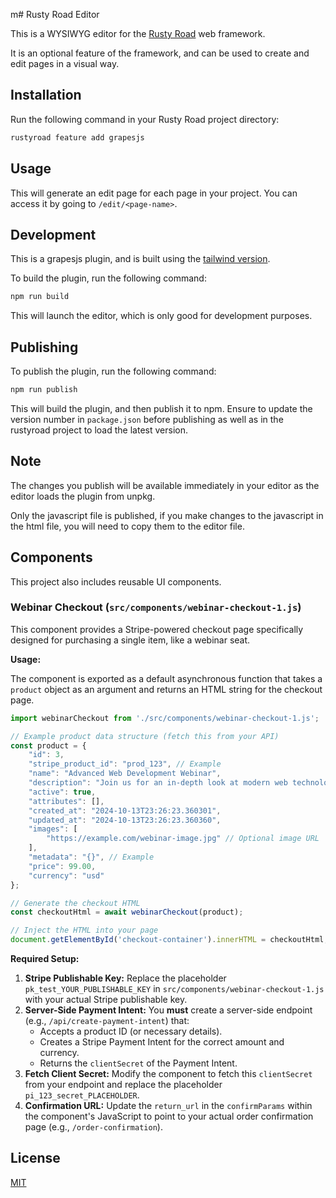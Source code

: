 m# Rusty Road Editor

This is a WYSIWYG editor for the [Rusty Road](https://github.com/RustyRoad/RustyRoad) web framework.

It is an optional feature of the framework, and can be used to create and edit pages in a visual way.

## Installation

Run the following command in your Rusty Road project directory:

```bash
rustyroad feature add grapesjs
```

## Usage

This will generate an edit page for each page in your project. You can access it by going to `/edit/<page-name>`.

## Development

This is a grapesjs plugin, and is built using the [tailwind version](https://github.com/Ju99ernaut/grapesjs-tailwind).

To build the plugin, run the following command:

```bash
npm run build
```
This will launch the editor, which is only good for development purposes.


## Publishing

To publish the plugin, run the following command:

```bash
npm run publish
```

This will build the plugin, and then publish it to npm.
Ensure to update the version number in `package.json` before publishing as well as in the rustyroad project to load the latest version.

<!-- Note -->
## Note
The changes you publish will be available immediately in your editor as the editor loads the plugin from unpkg.

Only the javascript file is published, if you make changes to the javascript in the html file, you will need to copy them to the editor file.

## Components

This project also includes reusable UI components.

### Webinar Checkout (`src/components/webinar-checkout-1.js`)

This component provides a Stripe-powered checkout page specifically designed for purchasing a single item, like a webinar seat.

**Usage:**

The component is exported as a default asynchronous function that takes a `product` object as an argument and returns an HTML string for the checkout page.

```javascript
import webinarCheckout from './src/components/webinar-checkout-1.js';

// Example product data structure (fetch this from your API)
const product = {
    "id": 3,
    "stripe_product_id": "prod_123", // Example
    "name": "Advanced Web Development Webinar",
    "description": "Join us for an in-depth look at modern web technologies.",
    "active": true,
    "attributes": [],
    "created_at": "2024-10-13T23:26:23.360301",
    "updated_at": "2024-10-13T23:26:23.360360",
    "images": [
        "https://example.com/webinar-image.jpg" // Optional image URL
    ],
    "metadata": "{}", // Example
    "price": 99.00,
    "currency": "usd"
};

// Generate the checkout HTML
const checkoutHtml = await webinarCheckout(product);

// Inject the HTML into your page
document.getElementById('checkout-container').innerHTML = checkoutHtml;
```

**Required Setup:**

1.  **Stripe Publishable Key:** Replace the placeholder `pk_test_YOUR_PUBLISHABLE_KEY` in `src/components/webinar-checkout-1.js` with your actual Stripe publishable key.
2.  **Server-Side Payment Intent:** You **must** create a server-side endpoint (e.g., `/api/create-payment-intent`) that:
    *   Accepts a product ID (or necessary details).
    *   Creates a Stripe Payment Intent for the correct amount and currency.
    *   Returns the `clientSecret` of the Payment Intent.
3.  **Fetch Client Secret:** Modify the component to fetch this `clientSecret` from your endpoint and replace the placeholder `pi_123_secret_PLACEHOLDER`.
4.  **Confirmation URL:** Update the `return_url` in the `confirmParams` within the component's JavaScript to point to your actual order confirmation page (e.g., `/order-confirmation`).

## License

[MIT](https://choosealicense.com/licenses/mit/)
```
